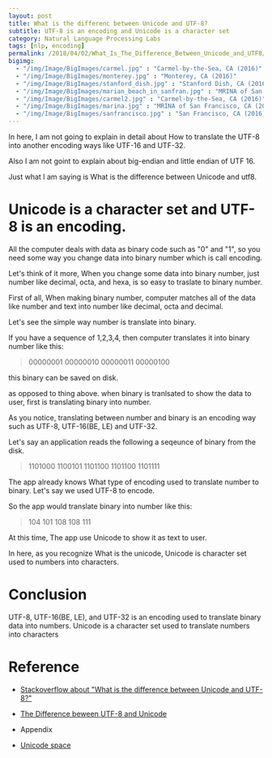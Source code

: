 ```yaml
---
layout: post
title: What is the differenc between Unicode and UTF-8?
subtitle: UTF-8 is an encoding and Unicode is a character set
category: Natural Language Processing Labs
tags: [nlp, encoding]
permalink: /2018/04/02/What_Is_The_Difference_Between_Unicode_and_UTF8/
bigimg: 
  - "/img/Image/BigImages/carmel.jpg" : "Carmel-by-the-Sea, CA (2016)"
  - "/img/Image/BigImages/monterey.jpg" : "Monterey, CA (2016)"
  - "/img/Image/BigImages/stanford_dish.jpg" : "Stanford Dish, CA (2016)"
  - "/img/Image/BigImages/marian_beach_in_sanfran.jpg" : "MRINA of San Francisco, CA (2016)"
  - "/img/Image/BigImages/carmel2.jpg" : "Carmel-by-the-Sea, CA (2016)"
  - "/img/Image/BigImages/marina.jpg" : "MRINA of San Francisco, CA (2016)"
  - "/img/Image/BigImages/sanfrancisco.jpg" : "San Francisco, CA (2016)"
---
```


In here, I am not going to explain in detail about How to translate the UTF-8 into another encoding ways like UTF-16 and UTF-32. 

Also I am not goint to explain about big-endian and little endian of UTF 16. 

Just what I am saying is What is the difference between Unicode and utf8. 

# Unicode is a character set and UTF-8 is an encoding. 

All the computer deals with data as binary code such as "0" and "1", so you need some way you change data into binary number which is call encoding. 

Let's think of it more, When you change some data into binary number, just number like decimal, octa, and hexa, is so easy to traslate to binary number. 

First of all, When making binary number, computer matches all of the data like number and text into number like decimal, octa and decimal.

Let's see the simple way number is translate into binary. 

If you have a sequence of 1,2,3,4, then computer translates it into binary number like this:

> 00000001 00000010 00000011 00000100

this binary can be saved on disk. 

as opposed to thing above. when binary is tranlsated to show the data to user, first is translating binary into number. 

As you notice, translating between number and binary is an encoding way such as UTF-8, UTF-16(BE, LE) and UTF-32. 

Let's say an application reads the following a seqeunce of binary from the disk. 

> 1101000 1100101 1101100 1101100 1101111

The app already knows What type of encoding used to translate number to binary. Let's say we used UTF-8 to encode. 

So the app would translate binary into number like this: 

> 104 101 108 108 111

At this time, The app use Unicode to show it as text to user.

In here, as you recognize What is the unicode, Unicode is character set used to numbers into characters. 

# Conclusion

UTF-8, UTF-16(BE, LE), and UTF-32 is an encoding used to translate binary data into numbers. Unicode is a character set used to translate numbers into characters


# Reference 

 - [Stackoverflow about "What is the difference between Unicode and UTF-8?"](https://stackoverflow.com/questions/3951722/whats-the-difference-between-unicode-and-utf-8)
 
 - [The Difference beween UTF-8 and Unicode](http://www.polylab.dk/utf8-vs-unicode.html)
 
 - Appendix
 
 - [Unicode space](http://jkorpela.fi/chars/spaces.html)
